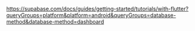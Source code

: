https://supabase.com/docs/guides/getting-started/tutorials/with-flutter?queryGroups=platform&platform=android&queryGroups=database-method&database-method=dashboard

